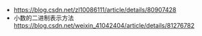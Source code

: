 * https://blog.csdn.net/zl10086111/article/details/80907428
* 小数的二进制表示方法
https://blog.csdn.net/weixin_41042404/article/details/81276782